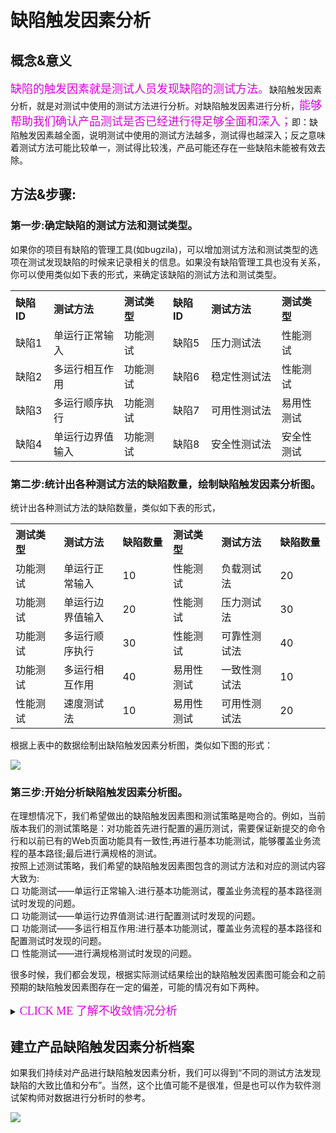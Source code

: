#  缺陷触发因素分析

## 概念&意义

<font color="#dd00dd" size="4" face="楷体">缺陷的触发因素就是测试人员发现缺陷的测试方法。</font>缺陷触发因素分析，就是对测试中使用的测试方法进行分析。对缺陷触发因素进行分析，<font color="#dd00dd" size="4" face="楷体">能够帮助我们确认产品测试是否已经进行得足够全面和深入；</font>即：缺陷触发因素越全面，说明测试中使用的测试方法越多，测试得也越深入；反之意味着测试方法可能比较单一，测试得比较浅，产品可能还存在一些缺陷未能被有效去除。

## 方法&步骤:
### 第一步:确定缺陷的测试方法和测试类型。
如果你的项目有缺陷的管理工具(如bugzila)，可以增加测试方法和测试类型的选项在测试发现缺陷的时候来记录相关的信息。如果没有缺陷管理工具也没有关系，你可以使用类似如下表的形式，来确定该缺陷的测试方法和测试类型。   
<table>
	<tr>
		<th width="100px" align="left">缺陷ID</th>
		<th width="250px" align="left">测试方法</th>
		<th width="150px" align="left">测试类型</th>
		<th width="100px" align="left">缺陷ID</th>
		<th width="250px" align="left">测试方法</th>
		<th width="150px" align="left">测试类型</th>
	</tr>
	<tr>
		<td>缺陷1</td>
		<td>单运行正常输入</td>
		<td>功能测试</td>
		<td>缺陷5</td>
		<td>压力测试法</td>
		<td>性能测试</td>
	</tr>
	<tr>
		<td>缺陷2</td>
		<td>多运行相互作用</td>
		<td>功能测试</td>
		<td>缺陷6</td>
		<td>稳定性测试法</td>
		<td>性能测试</td>
	</tr>
	<tr>
		<td>缺陷3</td>
		<td>多运行顺序执行</td>
		<td>功能测试</td>
		<td>缺陷7</td>
		<td>可用性测试法</td>
		<td>易用性测试</td>
	</tr>
	<tr>
		<td>缺陷4</td>
		<td>单运行边界值输入</td>
		<td>功能测试</td>
		<td>缺陷8</td>
		<td>安全性测试法</td>
		<td>安全性测试</td>
	</tr>	
</table>

### 第二步:统计出各种测试方法的缺陷数量，绘制缺陷触发因素分析图。
统计出各种测试方法的缺陷数量，类似如下表的形式，
<table>
	<tr>
		<th width="150px" align="left">测试类型</th>
		<th width="200px" align="left">测试方法</th>
		<th width="150px" align="left">缺陷数量</th>
		<th width="150px" align="left">测试类型</th>
		<th width="200px" align="left">测试方法</th>
		<th width="150px" align="left">缺陷数量</th>		
	</tr>
	<tr>
		<td>功能测试</td>
		<td>单运行正常输入</td>
		<td>10</td>
		<td>性能测试</td>
		<td>负载测试法</td>
		<td>20</td>
	</tr>
	<tr>
		<td>功能测试</td>
		<td>单运行边界值输入</td>
		<td>20</td>
		<td>性能测试</td>
		<td>压力测试法</td>
		<td>30</td>
	</tr>
	<tr>
		<td>功能测试</td>
		<td>多运行顺序执行</td>
		<td>30</td>
		<td>性能测试</td>
		<td>可靠性测试法</td>
		<td>40</td>
	</tr>
	<tr>
		<td>功能测试</td>
		<td>多运行相互作用</td>
		<td>40</td>
		<td>易用性测试</td>
		<td>一致性测试法</td>
		<td>10</td>
	</tr>	
	<tr>
		<td>性能测试</td>
		<td>速度测试法</td>
		<td>10</td>
		<td>易用性测试</td>
		<td>可用性测试法</td>
		<td>20</td>
	</tr>	
</table>

根据上表中的数据绘制出缺陷触发因素分析图，类似如下图的形式：

![](https://shen89s.github.io/resFiles/r2/缺陷触发因素分析图.jpg)

### 第三步:开始分析缺陷触发因素分析图。

在理想情况下，我们希望做出的缺陷触发因素图和测试策略是吻合的。例如，当前版本我们的测试策略是：对功能首先进行配置的遍历测试，需要保证新提交的命令行和以前已有的Web页面功能具有一致性;再进行基本功能测试，能够覆盖业务流程的基本路径;最后进行满规格的测试。   
按照上述测试策略，我们希望的缺陷触发因素图包含的测试方法和对应的测试内容大致为:   
口  功能测试——单运行正常输入:进行基本功能测试，覆盖业务流程的基本路径测试时发现的问题。   
口  功能测试——单运行边界值测试:进行配置测试时发现的问题。   
口  功能测试——多运行相互作用:进行基本功能测试，覆盖业务流程的基本路径和配置测试时发现的问题。   
口  性能测试——进行满规格测试时发现的问题。   


很多时候，我们都会发现，根据实际测试结果绘出的缺陷触发因素图可能会和之前预期的缺陷触发因素图存在一定的偏差，可能的情况有如下两种。

<details>
<summary><font color="#dd00dd" size="4" face="方正舒体"> CLICK ME 了解不收敛情况分析</font></summary>

#### 有些测试方法没能发现缺陷或者发现的缺陷很少
出现这种情况，可以按照如下思路来进行分析：   
认测试团队是否按照测试策略的要求使用了这种测试方法进行测试？如果答案是“否定”的，需要我们进一步确认原因。常见的原因有：   
口  存在测试阻塞(如缺陷)，无法使用该方法进行测试。   
口  测试投入(如人、时间)不足，来不及使用该方法进行测试。   
口  没有掌握该项测试方法。   

然后我们再根据具体原因对症下药，更新测试策略即可。如果答案是“肯定”的，即团队遵循了测试策略使用该测试方法进行了测试，测试投入和测试方法都没有问题，但是确实没有发现问题，或者发现的问题较少，这说明当前这种测试方法确实不能发现产品的缺陷，这样的结果应该是合理的。

对软件测试架构师来说，还需要意识到的一点就是，这样的数据结果可能暗示了产品在这方面的质量不错，和其他地方相比风险较低，
我们可以考虑调整测试策略，降低这方面的测试投入，减少对该测试方法的使用，等等。

#### 有些测试方法发现的缺陷特别多

如果我们发现有些测试方法发现的缺陷特别多，说明这种测试方法比较能够有效去除产品的缺陷，产品在这方面的质量可能不高，相对其他方面的风险较高，此时也需要我们调整测试策略，如增加这部分的测试投入，增加对这部分测试方法的使用，等等。

</details>

## 建立产品缺陷触发因素分析档案

如果我们持续对产品进行缺陷触发因素分析，我们可以得到“不同的测试方法发现缺陷的大致比值和分布”。当然，这个比值可能不是很准，但是也可以作为软件测试架构师对数据进行分析时的参考。

![](https://shen89s.github.io/resFiles/r3/产品缺陷触发因素分析档案.jpg)

